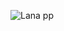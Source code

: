 ![Lana pp](https://cdn.discordapp.com/avatars/806438484159102996/d064319600d9f95f75b553f16619aaee.png?size=128)
